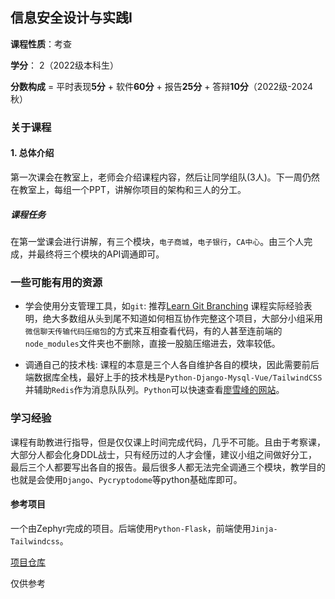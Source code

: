 ## 信息安全设计与实践I

**课程性质**：考查

**学分**：	2（2022级本科生）

**分数构成** = 平时表现**5分** + 软件**60分** + 报告**25分** + 答辩**10分**（2022级-2024秋）

### 关于课程


#### 1. 总体介绍

第一次课会在教室上，老师会介绍课程内容，然后让同学组队(3人)。下一周仍然在教室上，每组一个PPT，讲解你项目的架构和三人的分工。

##### 课程任务

在第一堂课会进行讲解，有三个模块，`电子商城`，`电子银行`，`CA中心`。由三个人完成，并最终将三个模块的API调通即可。

### 一些可能有用的资源

* 学会使用分支管理工具，如`git`: 推荐[Learn Git Branching](https://learngitbranching.js.org/?locale=zh_CN) 课程实际经验表明，绝大多数组从头到尾不知道如何相互协作完整这个项目，大部分小组采用`微信聊天传输代码压缩包`的方式来互相查看代码，有的人甚至连前端的`node_modules`文件夹也不删除，直接一股脑压缩进去，效率较低。

* 调通自己的技术栈: 课程的本意是三个人各自维护各自的模块，因此需要前后端数据库全栈，最好上手的技术栈是`Python-Django-Mysql-Vue/TailwindCSS`并辅助`Redis`作为消息队队列。`Python`可以快速查看[廖雪峰的网站](https://liaoxuefeng.com/)。


### 学习经验

课程有助教进行指导，但是仅仅课上时间完成代码，几乎不可能。且由于考察课，大部分人都会化身DDL战士，只有经历过的人才会懂，建议小组之间做好分工，最后三个人都要写出各自的报告。最后很多人都无法完全调通三个模块，教学目的也就是会使用`Django`、`Pycryptodome`等python基础库即可。

#### 参考项目

一个由Zephyr完成的项目。后端使用`Python-Flask`，前端使用`Jinja-Tailwindcss`。

[项目仓库](https://github.com/ZephyrVictor/InfoSafePrac)

仅供参考


